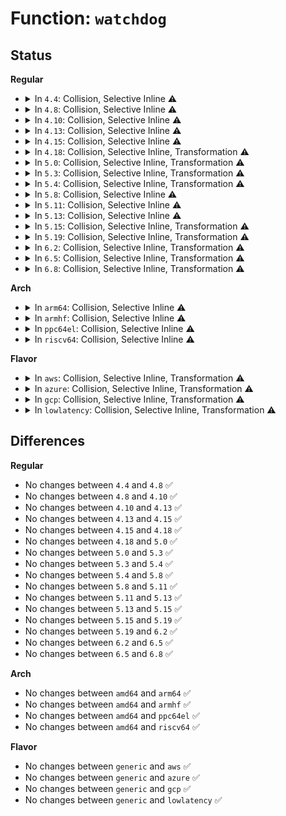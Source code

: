 # Function: <code>watchdog</code>

## Status
<b>Regular</b>
<ul>
<li>
<details>
<summary>In <code>4.4</code>: Collision, Selective Inline ⚠️</summary>

```c
void watchdog(struct rq *rq, struct task_struct *p);
```

**Collision:** Static-Static Collision

**Inline:** Selective

**Transformation:** False

**Instances:**

```
In kernel/sched/rt.c (ffffffff810c01e7)
Location: kernel/sched/rt.c:2187
Inline: True
Inline callers:
  - kernel/sched/rt.c:task_tick_rt
```
```
In kernel/hung_task.c (ffffffff8113a400)
Location: kernel/hung_task.c:225
Inline: False
```
```
In kernel/watchdog.c (ffffffff8113a920)
Location: kernel/watchdog.c:542
Inline: False
```
**Symbols:**

```
ffffffff8113a400-ffffffff8113a70e: watchdog (STB_LOCAL)
ffffffff8113a920-ffffffff8113a960: watchdog (STB_LOCAL)
```
</details>
</li>
<li>
<details>
<summary>In <code>4.8</code>: Collision, Selective Inline ⚠️</summary>

```c
void watchdog(struct rq *rq, struct task_struct *p);
```

**Collision:** Static-Static Collision

**Inline:** Selective

**Transformation:** False

**Instances:**

```
In kernel/sched/rt.c (ffffffff810c3c17)
Location: kernel/sched/rt.c:2250
Inline: True
Inline callers:
  - kernel/sched/rt.c:task_tick_rt
```
```
In kernel/hung_task.c (ffffffff81142910)
Location: kernel/hung_task.c:227
Inline: False
```
```
In kernel/watchdog.c (ffffffff81142e50)
Location: kernel/watchdog.c:558
Inline: False
```
**Symbols:**

```
ffffffff81142910-ffffffff81142c36: watchdog (STB_LOCAL)
ffffffff81142e50-ffffffff81142e90: watchdog (STB_LOCAL)
```
</details>
</li>
<li>
<details>
<summary>In <code>4.10</code>: Collision, Selective Inline ⚠️</summary>

```c
void watchdog(struct rq *rq, struct task_struct *p);
```

**Collision:** Static-Static Collision

**Inline:** Selective

**Transformation:** False

**Instances:**

```
In kernel/sched/rt.c (ffffffff810c9c87)
Location: kernel/sched/rt.c:2248
Inline: True
Inline callers:
  - kernel/sched/rt.c:task_tick_rt
```
```
In kernel/hung_task.c (ffffffff8114c6f0)
Location: kernel/hung_task.c:228
Inline: False
```
```
In kernel/watchdog.c (ffffffff8114d210)
Location: kernel/watchdog.c:426
Inline: False
```
**Symbols:**

```
ffffffff8114c6f0-ffffffff8114ca41: watchdog (STB_LOCAL)
ffffffff8114d210-ffffffff8114d250: watchdog (STB_LOCAL)
```
</details>
</li>
<li>
<details>
<summary>In <code>4.13</code>: Collision, Selective Inline ⚠️</summary>

```c
void watchdog(struct rq *rq, struct task_struct *p);
```

**Collision:** Static-Static Collision

**Inline:** Selective

**Transformation:** False

**Instances:**

```
In kernel/sched/rt.c (ffffffff810c4997)
Location: kernel/sched/rt.c:2341
Inline: True
Inline callers:
  - kernel/sched/rt.c:task_tick_rt
```
```
In kernel/hung_task.c (ffffffff8114e660)
Location: kernel/hung_task.c:237
Inline: False
```
```
In kernel/watchdog.c (ffffffff8114ef80)
Location: kernel/watchdog.c:497
Inline: False
```
**Symbols:**

```
ffffffff8114e660-ffffffff8114e9ca: watchdog (STB_LOCAL)
ffffffff8114ef80-ffffffff8114efc0: watchdog (STB_LOCAL)
```
</details>
</li>
<li>
<details>
<summary>In <code>4.15</code>: Collision, Selective Inline ⚠️</summary>

```c
void watchdog(struct rq *rq, struct task_struct *p);
```

**Collision:** Static-Static Collision

**Inline:** Selective

**Transformation:** False

**Instances:**

```
In kernel/sched/rt.c (ffffffff810cc047)
Location: kernel/sched/rt.c:2268
Inline: True
Inline callers:
  - kernel/sched/rt.c:task_tick_rt
```
```
In kernel/hung_task.c (ffffffff8115aef0)
Location: kernel/hung_task.c:237
Inline: False
```
```
In kernel/watchdog.c (ffffffff8115b2f0)
Location: kernel/watchdog.c:513
Inline: False
```
**Symbols:**

```
ffffffff8115aef0-ffffffff8115b25d: watchdog (STB_LOCAL)
ffffffff8115b2f0-ffffffff8115b31c: watchdog (STB_LOCAL)
```
</details>
</li>
<li>
<details>
<summary>In <code>4.18</code>: Collision, Selective Inline, Transformation ⚠️</summary>

```c
void watchdog(struct rq *rq, struct task_struct *p);
```

**Collision:** Static-Static Collision

**Inline:** Selective

**Transformation:** True

**Instances:**

```
In kernel/sched/rt.c (ffffffff810d36d7)
Location: kernel/sched/rt.c:2279
Inline: True
Inline callers:
  - kernel/sched/rt.c:task_tick_rt
```
```
In kernel/hung_task.c (0)
Location: kernel/hung_task.c:240
Inline: False
```
```
In kernel/watchdog.c (ffffffff81169f00)
Location: kernel/watchdog.c:513
Inline: False
```
**Symbols:**

```
ffffffff81169b30-ffffffff81169df2: watchdog (STB_LOCAL)
ffffffff81169e32-ffffffff81169eae: watchdog.cold.2 (STB_LOCAL)
ffffffff81169f00-ffffffff81169f2c: watchdog (STB_LOCAL)
```
</details>
</li>
<li>
<details>
<summary>In <code>5.0</code>: Collision, Selective Inline, Transformation ⚠️</summary>

```c
void watchdog(struct rq *rq, struct task_struct *p);
```

**Collision:** Static-Static Collision

**Inline:** Selective

**Transformation:** True

**Instances:**

```
In kernel/sched/rt.c (ffffffff810dca8b)
Location: kernel/sched/rt.c:2290
Inline: True
Inline callers:
  - kernel/sched/rt.c:task_tick_rt
```
```
In kernel/hung_task.c (0)
Location: kernel/hung_task.c:269
Inline: False
```
**Symbols:**

```
ffffffff811769c0-ffffffff81176cee: watchdog (STB_LOCAL)
ffffffff81176d22-ffffffff81176da3: watchdog.cold.4 (STB_LOCAL)
```
</details>
</li>
<li>
<details>
<summary>In <code>5.3</code>: Collision, Selective Inline, Transformation ⚠️</summary>

```c
void watchdog(struct rq *rq, struct task_struct *p);
```

**Collision:** Static-Static Collision

**Inline:** Selective

**Transformation:** True

**Instances:**

```
In kernel/sched/rt.c (ffffffff810e3a33)
Location: kernel/sched/rt.c:2290
Inline: True
Inline callers:
  - kernel/sched/rt.c:task_tick_rt
```
```
In kernel/hung_task.c (0)
Location: kernel/hung_task.c:271
Inline: False
```
**Symbols:**

```
ffffffff811837a0-ffffffff81183b2e: watchdog (STB_LOCAL)
ffffffff81183b62-ffffffff81183c06: watchdog.cold (STB_LOCAL)
```
</details>
</li>
<li>
<details>
<summary>In <code>5.4</code>: Collision, Selective Inline, Transformation ⚠️</summary>

```c
void watchdog(struct rq *rq, struct task_struct *p);
```

**Collision:** Static-Static Collision

**Inline:** Selective

**Transformation:** True

**Instances:**

```
In kernel/sched/rt.c (ffffffff810ef573)
Location: kernel/sched/rt.c:2280
Inline: True
Inline callers:
  - kernel/sched/rt.c:task_tick_rt
```
```
In kernel/hung_task.c (0)
Location: kernel/hung_task.c:271
Inline: False
```
**Symbols:**

```
ffffffff8118f610-ffffffff8118f99e: watchdog (STB_LOCAL)
ffffffff8118f9d2-ffffffff8118fa76: watchdog.cold (STB_LOCAL)
```
</details>
</li>
<li>
<details>
<summary>In <code>5.8</code>: Collision, Selective Inline ⚠️</summary>

```c
void watchdog(struct rq *rq, struct task_struct *p);
```

**Collision:** Static-Static Collision

**Inline:** Selective

**Transformation:** False

**Instances:**

```
In kernel/sched/rt.c (ffffffff810f8e71)
Location: kernel/sched/rt.c:2352
Inline: True
Inline callers:
  - kernel/sched/rt.c:task_tick_rt
```
```
In kernel/hung_task.c (ffffffff811a44a0)
Location: kernel/hung_task.c:277
Inline: False
```
**Symbols:**

```
ffffffff811a44a0-ffffffff811a4542: watchdog (STB_LOCAL)
```
</details>
</li>
<li>
<details>
<summary>In <code>5.11</code>: Collision, Selective Inline ⚠️</summary>

```c
void watchdog(struct rq *rq, struct task_struct *p);
```

**Collision:** Static-Static Collision

**Inline:** Selective

**Transformation:** False

**Instances:**

```
In kernel/sched/rt.c (ffffffff810f7061)
Location: kernel/sched/rt.c:2392
Inline: True
Inline callers:
  - kernel/sched/rt.c:task_tick_rt
```
```
In kernel/hung_task.c (ffffffff811a15f0)
Location: kernel/hung_task.c:276
Inline: False
```
**Symbols:**

```
ffffffff811a15f0-ffffffff811a1692: watchdog (STB_LOCAL)
```
</details>
</li>
<li>
<details>
<summary>In <code>5.13</code>: Collision, Selective Inline ⚠️</summary>

```c
void watchdog(struct rq *rq, struct task_struct *p);
```

**Collision:** Static-Static Collision

**Inline:** Selective

**Transformation:** False

**Instances:**

```
In kernel/sched/rt.c (ffffffff810f91b1)
Location: kernel/sched/rt.c:2399
Inline: True
Inline callers:
  - kernel/sched/rt.c:task_tick_rt
```
```
In kernel/hung_task.c (ffffffff811a2250)
Location: kernel/hung_task.c:276
Inline: False
```
**Symbols:**

```
ffffffff811a2250-ffffffff811a22f1: watchdog (STB_LOCAL)
```
</details>
</li>
<li>
<details>
<summary>In <code>5.15</code>: Collision, Selective Inline, Transformation ⚠️</summary>

```c
void watchdog(struct rq *rq, struct task_struct *p);
```

**Collision:** Static-Static Collision

**Inline:** Selective

**Transformation:** True

**Instances:**

```
In kernel/sched/rt.c (ffffffff81114782)
Location: kernel/sched/rt.c:2424
Inline: True
Inline callers:
  - kernel/sched/rt.c:task_tick_rt
```
```
In kernel/hung_task.c (0)
Location: kernel/hung_task.c:277
Inline: False
```
**Symbols:**

```
ffffffff811cba30-ffffffff811cbadf: watchdog (STB_LOCAL)
ffffffff81cb3e9c-ffffffff81cb3eb0: watchdog.cold (STB_LOCAL)
```
</details>
</li>
<li>
<details>
<summary>In <code>5.19</code>: Collision, Selective Inline, Transformation ⚠️</summary>

```c
void watchdog(struct rq *rq, struct task_struct *p);
```

**Collision:** Static-Static Collision

**Inline:** Selective

**Transformation:** True

**Instances:**

```
In kernel/sched/build_policy.c (ffffffff81137f65)
Location: kernel/sched/rt.c:2601
Inline: True
Inline callers:
  - kernel/sched/build_policy.c:task_tick_rt
```
```
In kernel/hung_task.c (0)
Location: kernel/hung_task.c:351
Inline: False
```
**Symbols:**

```
ffffffff811ff7f0-ffffffff811ff89f: watchdog (STB_LOCAL)
ffffffff81e64d49-ffffffff81e64d5d: watchdog.cold (STB_LOCAL)
```
</details>
</li>
<li>
<details>
<summary>In <code>6.2</code>: Collision, Selective Inline, Transformation ⚠️</summary>

```c
void watchdog(struct rq *rq, struct task_struct *p);
```

**Collision:** Static-Static Collision

**Inline:** Selective

**Transformation:** True

**Instances:**

```
In kernel/sched/build_policy.c (ffffffff81162625)
Location: kernel/sched/rt.c:2600
Inline: True
Inline callers:
  - kernel/sched/build_policy.c:task_tick_rt
```
```
In kernel/hung_task.c (0)
Location: kernel/hung_task.c:359
Inline: False
```
**Symbols:**

```
ffffffff81247210-ffffffff812472bf: watchdog (STB_LOCAL)
ffffffff8205c913-ffffffff8205c927: watchdog.cold (STB_LOCAL)
```
</details>
</li>
<li>
<details>
<summary>In <code>6.5</code>: Collision, Selective Inline, Transformation ⚠️</summary>

```c
void watchdog(struct rq *rq, struct task_struct *p);
```

**Collision:** Static-Static Collision

**Inline:** Selective

**Transformation:** True

**Instances:**

```
In kernel/sched/build_policy.c (ffffffff81172da5)
Location: kernel/sched/rt.c:2604
Inline: True
Inline callers:
  - kernel/sched/build_policy.c:task_tick_rt
```
```
In kernel/hung_task.c (0)
Location: kernel/hung_task.c:361
Inline: False
```
**Symbols:**

```
ffffffff8125e2a0-ffffffff8125e34f: watchdog (STB_LOCAL)
ffffffff820db289-ffffffff820db29d: watchdog.cold (STB_LOCAL)
```
</details>
</li>
<li>
<details>
<summary>In <code>6.8</code>: Collision, Selective Inline, Transformation ⚠️</summary>

```c
void watchdog(struct rq *rq, struct task_struct *p);
```

**Collision:** Static-Static Collision

**Inline:** Selective

**Transformation:** True

**Instances:**

```
In kernel/sched/build_policy.c (ffffffff811806b5)
Location: kernel/sched/rt.c:2553
Inline: True
Inline callers:
  - kernel/sched/build_policy.c:task_tick_rt
```
```
In kernel/hung_task.c (0)
Location: kernel/hung_task.c:361
Inline: False
```
**Symbols:**

```
ffffffff812781e0-ffffffff8127828f: watchdog (STB_LOCAL)
ffffffff821b6fb0-ffffffff821b6fc4: watchdog.cold (STB_LOCAL)
```
</details>
</li>
</ul>
<b>Arch</b>
<ul>
<li>
<details>
<summary>In <code>arm64</code>: Collision, Selective Inline ⚠️</summary>

```c
void watchdog(struct rq *rq, struct task_struct *p);
```

**Collision:** Static-Static Collision

**Inline:** Selective

**Transformation:** False

**Instances:**

```
In kernel/sched/rt.c (ffff8000101507d4)
Location: kernel/sched/rt.c:2280
Inline: True
Inline callers:
  - kernel/sched/rt.c:task_tick_rt
```
```
In kernel/hung_task.c (ffff800010206d08)
Location: kernel/hung_task.c:271
Inline: False
```
**Symbols:**

```
ffff800010206d08-ffff8000102070cc: watchdog (STB_LOCAL)
```
</details>
</li>
<li>
<details>
<summary>In <code>armhf</code>: Collision, Selective Inline ⚠️</summary>

```c
void watchdog(struct rq *rq, struct task_struct *p);
```

**Collision:** Static-Static Collision

**Inline:** Selective

**Transformation:** False

**Instances:**

```
In kernel/sched/rt.c (c039e498)
Location: kernel/sched/rt.c:2280
Inline: True
Inline callers:
  - kernel/sched/rt.c:task_tick_rt
```
```
In kernel/hung_task.c (c0445a88)
Location: kernel/hung_task.c:271
Inline: False
```
**Symbols:**

```
c0445a88-c0445ef8: watchdog (STB_LOCAL)
```
</details>
</li>
<li>
<details>
<summary>In <code>ppc64el</code>: Collision, Selective Inline ⚠️</summary>

```c
void watchdog(struct rq *rq, struct task_struct *p);
```

**Collision:** Static-Static Collision

**Inline:** Selective

**Transformation:** False

**Instances:**

```
In kernel/sched/rt.c (c0000000001a4898)
Location: kernel/sched/rt.c:2280
Inline: True
Inline callers:
  - kernel/sched/rt.c:task_tick_rt
```
```
In kernel/hung_task.c (c0000000002831b0)
Location: kernel/hung_task.c:271
Inline: False
```
**Symbols:**

```
c0000000002831b0-c0000000002836bc: watchdog (STB_LOCAL)
```
</details>
</li>
<li>
<details>
<summary>In <code>riscv64</code>: Collision, Selective Inline ⚠️</summary>

```c
void watchdog(struct rq *rq, struct task_struct *p);
```

**Collision:** Static-Static Collision

**Inline:** Selective

**Transformation:** False

**Instances:**

```
In kernel/sched/rt.c (ffffffe0000f8eaa)
Location: kernel/sched/rt.c:2280
Inline: True
Inline callers:
  - kernel/sched/rt.c:task_tick_rt
```
```
In kernel/hung_task.c (ffffffe000169566)
Location: kernel/hung_task.c:271
Inline: False
```
**Symbols:**

```
ffffffe000169566-ffffffe0001698f6: watchdog (STB_LOCAL)
```
</details>
</li>
</ul>
<b>Flavor</b>
<ul>
<li>
<details>
<summary>In <code>aws</code>: Collision, Selective Inline, Transformation ⚠️</summary>

```c
void watchdog(struct rq *rq, struct task_struct *p);
```

**Collision:** Static-Static Collision

**Inline:** Selective

**Transformation:** True

**Instances:**

```
In kernel/sched/rt.c (ffffffff810e8df3)
Location: kernel/sched/rt.c:2280
Inline: True
Inline callers:
  - kernel/sched/rt.c:task_tick_rt
```
```
In kernel/hung_task.c (0)
Location: kernel/hung_task.c:271
Inline: False
```
**Symbols:**

```
ffffffff81187c30-ffffffff81187fbe: watchdog (STB_LOCAL)
ffffffff81187ff2-ffffffff81188096: watchdog.cold (STB_LOCAL)
```
</details>
</li>
<li>
<details>
<summary>In <code>azure</code>: Collision, Selective Inline, Transformation ⚠️</summary>

```c
void watchdog(struct rq *rq, struct task_struct *p);
```

**Collision:** Static-Static Collision

**Inline:** Selective

**Transformation:** True

**Instances:**

```
In kernel/sched/rt.c (ffffffff810d8933)
Location: kernel/sched/rt.c:2280
Inline: True
Inline callers:
  - kernel/sched/rt.c:task_tick_rt
```
```
In kernel/hung_task.c (0)
Location: kernel/hung_task.c:271
Inline: False
```
**Symbols:**

```
ffffffff8117ad70-ffffffff8117b0fe: watchdog (STB_LOCAL)
ffffffff8117b132-ffffffff8117b1d6: watchdog.cold (STB_LOCAL)
```
</details>
</li>
<li>
<details>
<summary>In <code>gcp</code>: Collision, Selective Inline, Transformation ⚠️</summary>

```c
void watchdog(struct rq *rq, struct task_struct *p);
```

**Collision:** Static-Static Collision

**Inline:** Selective

**Transformation:** True

**Instances:**

```
In kernel/sched/rt.c (ffffffff810e5aa3)
Location: kernel/sched/rt.c:2280
Inline: True
Inline callers:
  - kernel/sched/rt.c:task_tick_rt
```
```
In kernel/hung_task.c (0)
Location: kernel/hung_task.c:271
Inline: False
```
**Symbols:**

```
ffffffff81185a00-ffffffff81185d8e: watchdog (STB_LOCAL)
ffffffff81185dc2-ffffffff81185e66: watchdog.cold (STB_LOCAL)
```
</details>
</li>
<li>
<details>
<summary>In <code>lowlatency</code>: Collision, Selective Inline, Transformation ⚠️</summary>

```c
void watchdog(struct rq *rq, struct task_struct *p);
```

**Collision:** Static-Static Collision

**Inline:** Selective

**Transformation:** True

**Instances:**

```
In kernel/sched/rt.c (ffffffff810f0983)
Location: kernel/sched/rt.c:2280
Inline: True
Inline callers:
  - kernel/sched/rt.c:task_tick_rt
```
```
In kernel/hung_task.c (0)
Location: kernel/hung_task.c:271
Inline: False
```
**Symbols:**

```
ffffffff81193350-ffffffff811936df: watchdog (STB_LOCAL)
ffffffff81193712-ffffffff811937b4: watchdog.cold (STB_LOCAL)
```
</details>
</li>
</ul>

## Differences
<b>Regular</b>
<ul>
<li>
No changes between <code>4.4</code> and <code>4.8</code> ✅
</li>
<li>
No changes between <code>4.8</code> and <code>4.10</code> ✅
</li>
<li>
No changes between <code>4.10</code> and <code>4.13</code> ✅
</li>
<li>
No changes between <code>4.13</code> and <code>4.15</code> ✅
</li>
<li>
No changes between <code>4.15</code> and <code>4.18</code> ✅
</li>
<li>
No changes between <code>4.18</code> and <code>5.0</code> ✅
</li>
<li>
No changes between <code>5.0</code> and <code>5.3</code> ✅
</li>
<li>
No changes between <code>5.3</code> and <code>5.4</code> ✅
</li>
<li>
No changes between <code>5.4</code> and <code>5.8</code> ✅
</li>
<li>
No changes between <code>5.8</code> and <code>5.11</code> ✅
</li>
<li>
No changes between <code>5.11</code> and <code>5.13</code> ✅
</li>
<li>
No changes between <code>5.13</code> and <code>5.15</code> ✅
</li>
<li>
No changes between <code>5.15</code> and <code>5.19</code> ✅
</li>
<li>
No changes between <code>5.19</code> and <code>6.2</code> ✅
</li>
<li>
No changes between <code>6.2</code> and <code>6.5</code> ✅
</li>
<li>
No changes between <code>6.5</code> and <code>6.8</code> ✅
</li>
</ul>
<b>Arch</b>
<ul>
<li>
No changes between <code>amd64</code> and <code>arm64</code> ✅
</li>
<li>
No changes between <code>amd64</code> and <code>armhf</code> ✅
</li>
<li>
No changes between <code>amd64</code> and <code>ppc64el</code> ✅
</li>
<li>
No changes between <code>amd64</code> and <code>riscv64</code> ✅
</li>
</ul>
<b>Flavor</b>
<ul>
<li>
No changes between <code>generic</code> and <code>aws</code> ✅
</li>
<li>
No changes between <code>generic</code> and <code>azure</code> ✅
</li>
<li>
No changes between <code>generic</code> and <code>gcp</code> ✅
</li>
<li>
No changes between <code>generic</code> and <code>lowlatency</code> ✅
</li>
</ul>
